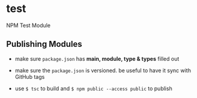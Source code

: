# test
NPM Test Module

## Publishing Modules

- make sure `package.json` has **main, module, type & types** filled out

- make sure the `package.json` is versioned. be useful to have it sync with GitHub tags

- use `$ tsc` to build and `$ npm public --access public` to publish